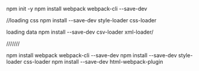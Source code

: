 npm init -y
npm install webpack webpack-cli --save-dev

//loading css
npm install --save-dev style-loader css-loader


loading data
npm install --save-dev csv-loader xml-loader/

///////

npm install webpack webpack-cli --save-dev
npm install --save-dev style-loader css-loader
npm install --save-dev html-webpack-plugin


